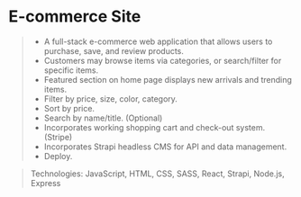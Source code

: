 # E-commerce Site

>- A full-stack e-commerce web application that allows users to purchase, save, and review products.
>- Customers may browse items via categories, or search/filter for specific items.
>- Featured section on home page displays new arrivals and trending items.
>- Filter by price, size, color, category.
>- Sort by price.
>- Search by name/title. (Optional)
>- Incorporates working shopping cart and check-out system. (Stripe)
>- Incorporates Strapi headless CMS for API and data management.
>- Deploy.

> Technologies:  JavaScript, HTML, CSS, SASS, React, Strapi, Node.js, Express
